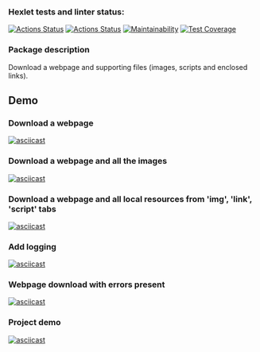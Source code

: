 ### Hexlet tests and linter status:
[![Actions Status](https://github.com/Maroosha/python-project-lvl3/workflows/hexlet-check/badge.svg)](https://github.com/Maroosha/python-project-lvl3/actions)
[![Actions Status](https://github.com/Maroosha/python-project-lvl3/workflows/linter-tests-check.yml/badge.svg)](https://github.com/Maroosha/python-project-lvl3/actions/workflows/linter-tests-check.yml)
[![Maintainability](https://api.codeclimate.com/v1/badges/a99a88d28ad37a79dbf6/maintainability)](https://codeclimate.com/github/Maroosha/python-project-lvl3/maintainability)
[![Test Coverage](https://api.codeclimate.com/v1/badges/a99a88d28ad37a79dbf6/test_coverage)](https://codeclimate.com/github/Maroosha/python-project-lvl3/test_coverage)

<h3>Package description</h3>
Download a webpage and supporting files (images, scripts and enclosed links).

## Demo

### Download a webpage
[![asciicast](https://asciinema.org/a/467416.svg)](https://asciinema.org/a/467416)

### Download a webpage and all the images 
[![asciicast](https://asciinema.org/a/468312.svg)](https://asciinema.org/a/468312)

### Download a webpage and all local resources from 'img', 'link', 'script' tabs
[![asciicast](https://asciinema.org/a/469467.svg)](https://asciinema.org/a/469467)

### Add logging
[![asciicast](https://asciinema.org/a/470018.svg)](https://asciinema.org/a/470018)

### Webpage download with errors present
[![asciicast](https://asciinema.org/a/471166.svg)](https://asciinema.org/a/471166)

### Project demo
[![asciicast](https://asciinema.org/a/471757.svg)](https://asciinema.org/a/471757)
